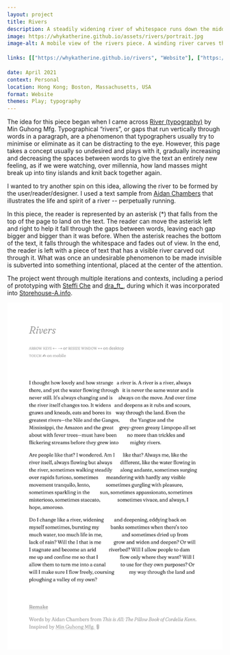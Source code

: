 ```yaml
---
layout: project
title: Rivers
description: A steadily widening river of whitespace runs down the middle of a text passage.
image: https://whykatherine.github.io/assets/rivers/portrait.jpg
image-alt: A mobile view of the rivers piece. A winding river carves through the middle of the piece, narrow at first then wider and wider.

links: [["https://whykatherine.github.io/rivers", "Website"], ["https://github.com/whykatherine/rivers", "GitHub"]]

date: April 2021
context: Personal
location: Hong Kong; Boston, Massachusetts, USA
format: Website
themes: Play; typography
---
```


The idea for this piece began when I came across [River (typography)](https://products.minguhongmfg.com/river-typography/) by Min Guhong Mfg. Typographical “rivers”, or gaps that run vertically through words in a paragraph, are a phenomenon that typographers usually try to minimise or eliminate as it can be distracting to the eye. However, this page takes a concept usually so undesired and plays with it, gradually increasing and decreasing the spaces between words to give the text an entirely new feeling, as if we were watching, over millennia, how land masses might break up into tiny islands and knit back together again.

I wanted to try another spin on this idea, allowing the river to be formed by the user/reader/designer. I used a text sample from [Aidan Chambers](https://www.goodreads.com/quotes/131149-i-thought-how-lovely-and-how-strange-a-river-is) that illustrates the life and spirit of a river&nbsp;--&nbsp;perpetually running.

In this piece, the reader is represented by an asterisk (*) that falls from the top of the page to land on the text. The reader can move the asterisk left and right to help it fall through the gaps between words, leaving each gap bigger and bigger than it was before. When the asterisk reaches the bottom of the text, it falls through the whitespace and fades out of view. In the end, the reader is left with a piece of text that has a visible river carved out through it. What was once an undesirable phenomenon to be made invisible is subverted into something intentional, placed at the center of the attention.

The project went through multiple iterations and contexts, including a period of prototyping with [Steffi Che](https://steffiche.com/tagged/home) and [dra_ft_](https://dra-ft.site/), during which it was incorporated into [Storehouse-A.info](/work/storehouse-a.info/).

<div class="gallery">
  <div><img src="/assets/rivers/portrait.jpg" alt="A mobile view of the rivers piece. A winding river carves through the middle of the piece, narrow at first then wider and wider."></div>
</div>